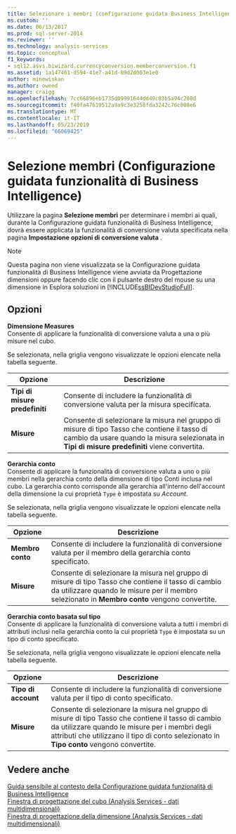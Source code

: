 ```yaml
---
title: Selezionare i membri (configurazione guidata Business Intelligence) | Microsoft Docs
ms.custom: ''
ms.date: 06/13/2017
ms.prod: sql-server-2014
ms.reviewer: ''
ms.technology: analysis-services
ms.topic: conceptual
f1_keywords:
- sql12.asvs.biwizard.currencyconversion.memberconversion.f1
ms.assetid: 1a147461-d594-41e7-a41d-09d2d003e1e0
author: minewiskan
ms.author: owend
manager: craigg
ms.openlocfilehash: 7cc66896eb1735d09991644dd49c03b5a94c208d
ms.sourcegitcommit: f40fa47619512a9a9c3e3258fda3242c76c008e6
ms.translationtype: MT
ms.contentlocale: it-IT
ms.lasthandoff: 05/23/2019
ms.locfileid: "66069425"
---
```

# <a name="select-members-business-intelligence-wizard"></a>Selezione membri (Configurazione guidata funzionalità di Business Intelligence)
  Utilizzare la pagina **Selezione membri** per determinare i membri ai quali, durante la Configurazione guidata funzionalità di Business Intelligence, dovrà essere applicata la funzionalità di conversione valuta specificata nella pagina **Impostazione opzioni di conversione valuta** .  
  
> [!NOTE]  
>  Questa pagina non viene visualizzata se la Configurazione guidata funzionalità di Business Intelligence viene avviata da Progettazione dimensioni oppure facendo clic con il pulsante destro del mouse su una dimensione in Esplora soluzioni in [!INCLUDE[ssBIDevStudioFull](../includes/ssbidevstudiofull-md.md)].  
  
## <a name="options"></a>Opzioni  
 **Dimensione Measures**  
 Consente di applicare la funzionalità di conversione valuta a una o più misure nel cubo.  
  
 Se selezionata, nella griglia vengono visualizzate le opzioni elencate nella tabella seguente.  
  
|Opzione|Descrizione|  
|------------|-----------------|  
|**Tipi di misure predefiniti**|Consente di includere la funzionalità di conversione valuta per la misura specificata.|  
|**Misure**|Consente di selezionare la misura nel gruppo di misure di tipo Tasso che contiene il tasso di cambio da usare quando la misura selezionata in **Tipi di misure predefiniti** viene convertita.|  
  
 **Gerarchia conto**  
 Consente di applicare la funzionalità di conversione valuta a uno o più membri nella gerarchia conto della dimensione di tipo Conti inclusa nel cubo. La gerarchia conto corrisponde alla gerarchia all'interno dell'account della dimensione la cui proprietà `Type` è impostata su *Account*.  
  
 Se selezionata, nella griglia vengono visualizzate le opzioni elencate nella tabella seguente.  
  
|Opzione|Descrizione|  
|------------|-----------------|  
|**Membro conto**|Consente di includere la funzionalità di conversione valuta per il membro della gerarchia conto specificato.|  
|**Misure**|Consente di selezionare la misura nel gruppo di misure di tipo Tasso che contiene il tasso di cambio da utilizzare quando le misure per il membro selezionato in **Membro conto** vengono convertite.|  
  
 **Gerarchia conto basata sul tipo**  
 Consente di applicare la funzionalità di conversione valuta a tutti i membri di attributi inclusi nella gerarchia conto la cui proprietà `Type` è impostata su un tipo di conto specificato.  
  
 Se selezionata, nella griglia vengono visualizzate le opzioni elencate nella tabella seguente.  
  
|Opzione|Descrizione|  
|------------|-----------------|  
|**Tipo di account**|Consente di includere la funzionalità di conversione valuta per il tipo di conto specificato.|  
|**Misure**|Consente di selezionare la misura nel gruppo di misure di tipo Tasso che contiene il tasso di cambio da utilizzare quando le misure per i membri degli attributi che utilizzano il tipo di conto selezionato in **Tipo conto** vengono convertite.|  
  
## <a name="see-also"></a>Vedere anche  
 [Guida sensibile al contesto della Configurazione guidata funzionalità di Business Intelligence](business-intelligence-wizard-f1-help.md)   
 [Finestra di progettazione del cubo &#40;Analysis Services - dati multidimensionali&#41;](cube-designer-analysis-services-multidimensional-data.md)   
 [Finestra di progettazione della dimensione &#40;Analysis Services - dati multidimensionali&#41;](dimension-designer-analysis-services-multidimensional-data.md)  
  
  

